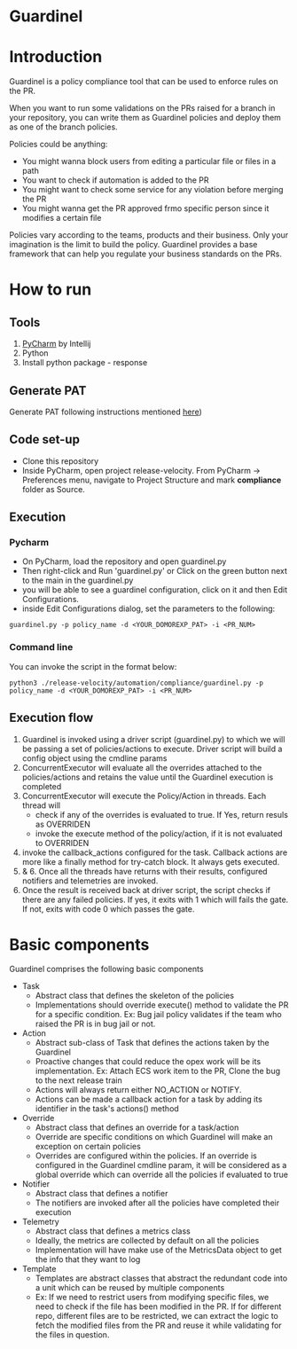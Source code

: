 # Guardinel

# Introduction
Guardinel is a policy compliance tool that can be used to enforce rules on the PR.

When you want to run some validations on the PRs raised for a branch in your repository, you can write them as Guardinel policies and deploy them as one of the branch policies.

Policies could be anything:
- You might wanna block users from editing a particular file or files in a path
- You want to check if automation is added to the PR
- You might want to check some service for any violation before merging the PR
- You might wanna get the PR approved frmo specific person since it modifies a certain file

Policies vary according to the teams, products and their business. Only your imagination is the limit to build the policy. 
Guardinel provides a base framework that can help you regulate your business standards on the PRs.

# How to run
## Tools
 1. [PyCharm](https://www.jetbrains.com/pycharm/download/#section=mac) by Intellij
 2. Python
 3. Install python package - response 

## Generate PAT
Generate PAT following instructions mentioned [here](https://docs.microsoft.com/en-us/azure/devops/organizations/accounts/use-personal-access-tokens-to-authenticate?view=azure-devops&tabs=preview-page))

## Code set-up

- Clone this repository
- Inside PyCharm, open project release-velocity. From PyCharm -> Preferences menu, navigate to Project Structure and mark **compliance** folder as Source.

## Execution 

### Pycharm
- On PyCharm, load the repository and open guardinel.py
- Then right-click and Run 'guardinel.py' or Click on the green button next to the main in the guardinel.py
- you will be able to see a guardinel configuration, click on it and then Edit Configurations.    
- inside Edit Configurations dialog, set the parameters to the following:
``` 
guardinel.py -p policy_name -d <YOUR_DOMOREXP_PAT> -i <PR_NUM>
```

### Command line
You can invoke the script in the format below:
```
python3 ./release-velocity/automation/compliance/guardinel.py -p policy_name -d <YOUR_DOMOREXP_PAT> -i <PR_NUM>
```

## Execution flow
1. Guardinel is invoked using a driver script (guardinel.py) to which we will be passing a set of policies/actions to execute. Driver script will build a config object using the cmdline params
2. ConcurrentExecutor will evaluate all the overrides attached to the policies/actions and retains the value until the Guardinel execution is completed
3. ConcurrentExecutor will execute the Policy/Action in threads. Each thread will 
     - check if any of the overrides is evaluated to true. If Yes, return resuls as OVERRIDEN
     - invoke the execute method of the policy/action, if it is not evaluated to OVERRIDEN
4. invoke the callback_actions configured for the task. Callback actions are more like a finally method for try-catch block. It always gets executed.
5. & 6. Once all the threads have returns with their results, configured notifiers and telemetries are invoked.
7. Once the result is received back at driver script, the script checks if there are any failed policies. If yes, it exits with 1 which will fails the gate. If not, exits with code 0 which passes the gate.

# Basic components
Guardinel comprises the following basic components
- Task
    - Abstract class that defines the skeleton of the policies
    - Implementations should override execute() method to validate the PR for a specific condition. Ex: Bug jail policy validates if the team who raised the PR is in bug jail or not.
- Action
    - Abstract sub-class of Task that defines the actions taken by the Guardinel
    - Proactive changes that could reduce the opex work will be its implementation. Ex: Attach ECS work item to the PR, Clone the bug to the next release train
    - Actions will always return either NO_ACTION or NOTIFY.
    - Actions can be made a callback action for a task by adding its identifier in the task's actions() method
- Override
    - Abstract class that defines an override for a task/action 
    - Override are specific conditions on which Guardinel will make an exception on certain policies
    - Overrides are configured within the policies. If an override is configured in the Guardinel cmdline param, it will be considered as a global override which can override all the policies if evaluated to true
- Notifier
    - Abstract class that defines a notifier
    - The notifiers are invoked after all the policies have completed their execution
- Telemetry
    - Abstract class that defines a metrics class
    - Ideally, the metrics are collected by default on all the policies
    - Implementation will have make use of the MetricsData object to get the info that they want to log
- Template
    - Templates are abstract classes that abstract the redundant code into a unit which can be reused by multiple components
    - Ex: If we need to restrict users from modifying specific files, we need to check if the file has been modified in the PR. If for different repo, different files are to be restricted, we can extract the logic to fetch the modified files from the PR and reuse it while validating for the files in question. 
